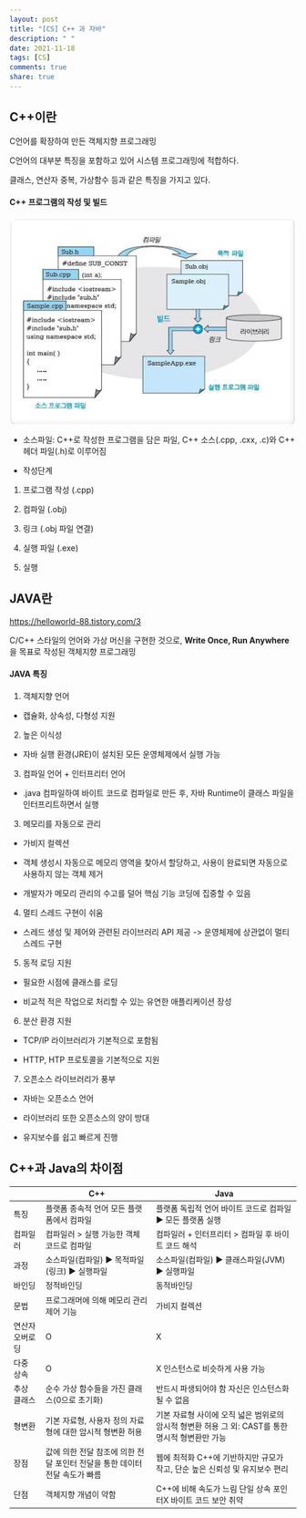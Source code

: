 ```yaml
---
layout: post
title: "[CS] C++ 과 자바"
description: " "
date: 2021-11-18
tags: [CS]
comments: true
share: true
---
```



## C++이란



C언어를 확장하여 만든 객체지향 프로그래밍

C언어의 대부분 특징을 포함하고 있어 시스템 프로그래밍에 적합하다.

클래스, 연산자 중복, 가상함수 등과 같은 특징을 가지고 있다.

 

#### C++ 프로그램의 작성 및 빌드



![img](../image/c++.png)



- 소스파일: C++로 작성한 프로그램을 담은 파일, C++ 소스(.cpp, .cxx, .c)와 C++ 헤더 파일(.h)로 이루어짐

- 작성단계

1. 프로그램 작성 (.cpp)

2. 컴파일 (.obj)

3. 링크 (.obj 파일 연결)

4. 실행 파일 (.exe)

5. 실행

 



## JAVA란

https://helloworld-88.tistory.com/3

C/C++ 스타일의 언어와 가상 머신을 구현한 것으로, **Write Once, Run Anywhere**을 목표로 작성된 객체지향 프로그래밍

 

#### JAVA 특징

1. 객체지향 언어

- 캡슐화, 상속성, 다형성 지원

2. 높은 이식성

- 자바 실행 환경(JRE)이 설치된 모든 운영체제에서 실행 가능

3. 컴파일 언어 + 인터프리터 언어

- .java 컴파일하여 바이트 코드로 컴파일로 만든 후, 자바 Runtime이 클래스 파일을 인터프리트하면서 실행

3. 메모리를 자동으로 관리

- 가비지 컬렉션

- 객체 생성시 자동으로 메모리 영역을 찾아서 할당하고, 사용이 완료되면 자동으로 사용하지 않는 객체 제거

- 개발자가 메모리 관리의 수고를 덜어 핵심 기능 코딩에 집중할 수 있음

4. 멀티 스레드 구현이 쉬움

- 스레드 생성 및 제어와 관련된 라이브러리 API 제공 -> 운영체제에 상관없이 멀티 스레드 구현

5. 동적 로딩 지원

- 필요한 시점에 클래스를 로딩

- 비교적 적은 작업으로 처리할 수 있는 유연한 애플리케이션 장성

6. 분산 환경 지원

- TCP/IP 라이브러리가 기본적으로 포함됨

- HTTP, HTP 프로토콜을 기본적으로 지원

7. 오픈소스 라이브러리가 풍부

- 자바는 오픈소스 언어

- 라이브러리 또한 오픈소스의 양이 방대

- 유지보수를 쉽고 빠르게 진행

 



## C++과 Java의 차이점



|                 | C++                                                          | Java                                                         |
| --------------- | ------------------------------------------------------------ | ------------------------------------------------------------ |
| 특징            | 플랫폼 종속적 언어 모든 플랫폼에서 컴파일                    | 플랫폼 독립적 언어 바이트 코드로 컴파일 ▶ 모든 플랫폼 실행   |
| 컴파일러        | 컴파일러 > 실행 가능한 객체 코드로 컴파일                    | 컴파일러 + 인터프리터 > 컴파일 후 바이트 코드 해석           |
| 과정            | 소스파일(컴파일) ▶ 목적파일(링크) ▶ 실행파일                 | 소스파일(컴파일) ▶ 클래스파일(JVM) ▶ 실행파일                |
| 바인딩          | 정적바인딩                                                   | 동적바인딩                                                   |
| 문법            | 프로그래머에 의해 메모리 관리 제어 기능                      | 가비지 컬렉션                                                |
| 연산자 오버로딩 | O                                                            | X                                                            |
| 다중 상속       | O                                                            | X 인스턴스로 비슷하게 사용 가능                              |
| 추상 클래스     | 순수 가상 함수들을 가진 클래스(0으로 초기화)                 | 반드시 파생되어야 함 자신은 인스턴스화 될 수 없음            |
| 형변환          | 기본 자료형, 사용자 정의 자료형에 대한 암시적 형변환 허용    | 기본 자료형 사이에 오직 넓은 범위로의 암시적 형변환 허용 그 외: CAST를 통한 명시적 형변환만 가능 |
| 장점            | 값에 의한 전달 참조에 의한 전달 포인터 전달을 통한 데이터 전달 속도가 빠름 | 웹에 최적화 C++에 기반하지만 규모가 작고, 단순 높은 신뢰성 및 유지보수 편리 |
| 단점            | 객체지향 개념이 약함                                         | C++에 비해 속도가 느림 단일 상속 포인터X 바이트 코드 보안 취약 |